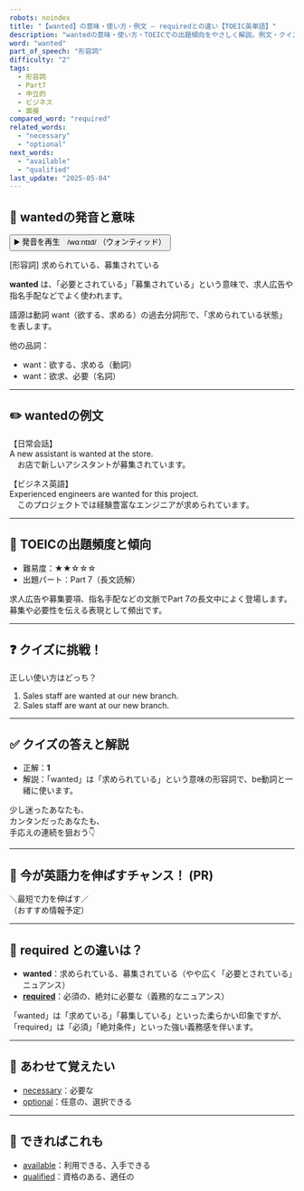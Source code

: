 ```yaml
---
robots: noindex
title: "【wanted】の意味・使い方・例文 ― requiredとの違い【TOEIC英単語】"
description: "wantedの意味・使い方・TOEICでの出題傾向をやさしく解説。例文・クイズ付きでrequiredとの違いもわかりやすく学べます。"
word: "wanted"
part_of_speech: "形容詞"
difficulty: "2"
tags:
  - 形容詞
  - Part7
  - 中立的
  - ビジネス
  - 面接
compared_word: "required"
related_words:
  - "necessary"
  - "optional"
next_words:
  - "available"
  - "qualified"
last_update: "2025-05-04"
---
```


## 🔰 wantedの発音と意味

<button class="play-audio" onclick="playTTS('wanted')">
  <span class="play-audio-main">
    ▶️ 発音を再生　/wɑːntɪd/
  </span>
  <span class="play-audio-sub">
    （ウォンティッド）
  </span>
</button>

[形容詞] 求められている、募集されている

**wanted** は、「必要とされている」「募集されている」という意味で、求人広告や指名手配などでよく使われます。

語源は動詞 want（欲する、求める）の過去分詞形で、「求められている状態」を表します。

他の品詞：  
- want：欲する、求める（動詞）
- want：欲求、必要（名詞）

---

## ✏️ wantedの例文

【日常会話】  
A new assistant is wanted at the store.  
　お店で新しいアシスタントが募集されています。

【ビジネス英語】  
Experienced engineers are wanted for this project.  
　このプロジェクトでは経験豊富なエンジニアが求められています。

---

## 🎯 TOEICの出題頻度と傾向

- 難易度：★★☆☆☆
- 出題パート：Part 7（長文読解）

求人広告や募集要項、指名手配などの文脈でPart 7の長文中によく登場します。募集や必要性を伝える表現として頻出です。

---

## ❓ クイズに挑戦！

正しい使い方はどっち？

1. Sales staff are wanted at our new branch.  
2. Sales staff are want at our new branch.

---

## ✅ クイズの答えと解説

- 正解：**1**
- 解説：「wanted」は「求められている」という意味の形容詞で、be動詞と一緒に使います。

少し迷ったあなたも、  
カンタンだったあなたも、  
手応えの連続を狙おう👇️

---

## 🚀 今が英語力を伸ばすチャンス！ (PR)

<div class="info-center">
＼最短で力を伸ばす／<br>  
（おすすめ情報予定）
</div>

---

## 🤔  required との違いは？

- **wanted**：求められている、募集されている（やや広く「必要とされている」ニュアンス）
- **[required](/required)**：必須の、絶対に必要な（義務的なニュアンス）

「wanted」は「求めている」「募集している」といった柔らかい印象ですが、「required」は「必須」「絶対条件」といった強い義務感を伴います。

---

## 🧩 あわせて覚えたい

- [necessary](/necessary)：必要な
- [optional](/optional)：任意の、選択できる

---

## 📖 できればこれも

- [available](/available)：利用できる、入手できる
- [qualified](/qualified)：資格のある、適任の

<!-- cvid: aid35_bid01 -->
